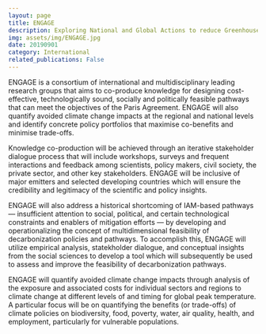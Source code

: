 ```yaml
---
layout: page
title: ENGAGE
description: Exploring National and Global Actions to reduce Greenhouse gas Emissions
img: assets/img/ENGAGE.jpg
date: 20190901
category: International
related_publications: False
---
```

ENGAGE is a consortium of international and multidisciplinary leading research groups that aims to co-produce knowledge for designing cost-effective, technologically sound, socially and politically feasible pathways that can meet the objectives of the Paris Agreement. ENGAGE will also quantify avoided climate change impacts at the regional and national levels and identify concrete policy portfolios that maximise co-benefits and minimise trade-offs.

Knowledge co-production will be achieved through an iterative stakeholder dialogue process that will include workshops, surveys and frequent interactions and feedback among scientists, policy makers, civil society, the private sector, and other key stakeholders. ENGAGE will be inclusive of major emitters and selected developing countries which will ensure the credibility and legitimacy of the scientific and policy insights.

ENGAGE will also address a historical shortcoming of IAM-based pathways — insufficient attention to social, political, and certain technological constraints and enablers of mitigation efforts — by developing and operationalizing the concept of multidimensional feasibility of decarbonization policies and pathways. To accomplish this, ENGAGE will utilize empirical analysis, statekholder dialogue, and conceptual insights from the social sciences to develop a tool which will subsequently be used to assess and improve the feasibility of decarbonization pathways.

ENGAGE will quantify avoided climate change impacts through analysis of the exposure and associated costs for individual sectors and regions to climate change at different levels of and timing for global peak temperature. A particular focus will be on quantifying the benefits (or trade-offs) of climate policies on biodiversity, food, poverty, water, air quality, health, and employment, particularly for vulnerable populations.
